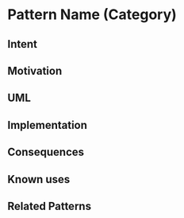Pattern Name (Category)
=======

Intent
-----------

Motivation
-----------

UML
-----------

Implementation
-----------

Consequences
-----------

Known uses
-----------

Related Patterns
-----------
